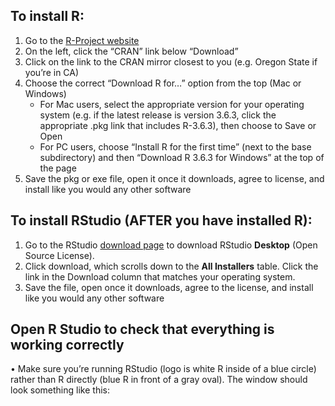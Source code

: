 

## To install R:
1.	Go to the [R-Project website](https://www.r-project.org/)
2.	On the left, click the “CRAN” link below “Download”
3.	Click on the link to the CRAN mirror closest to you (e.g. Oregon State if you’re in CA)
4.	Choose the correct “Download R for…” option from the top (Mac or Windows)
    * For Mac users, select the appropriate version for your operating system (e.g. if the latest release is version 3.6.3, click the appropriate .pkg link that includes R-3.6.3), then choose to Save or Open
    *	For PC users, choose “Install R for the first time” (next to the base subdirectory) and then “Download R 3.6.3 for Windows” at the top of the page
5.	Save the pkg or exe file, open it once it downloads, agree to license, and install like you would any other software

## To install RStudio (AFTER you have installed R):
1.	Go to the RStudio [download page](https://www.rstudio.com/products/rstudio/download/) to download RStudio **Desktop** (Open Source License). 
2.	Click download, which scrolls down to the **All Installers** table. Click the link in the Download column that matches your operating system.
3.	Save the file, open once it downloads, agree to the license, and install like you would any other software

## Open R Studio to check that everything is working correctly
•	Make sure you’re running RStudio (logo is white R inside of a blue circle) rather than R directly (blue R in front of a gray oval). The window should look something like this:
